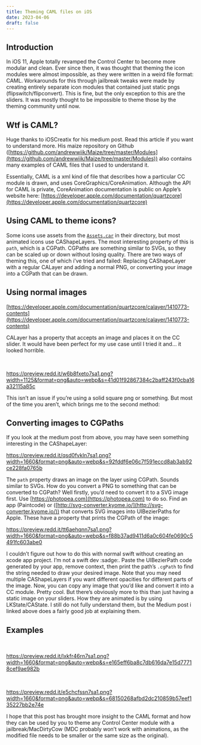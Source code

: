 ```yaml
---
title: Theming CAML files on iOS
date: 2023-04-06
draft: false
---
```


## Introduction

In iOS 11, Apple totally revamped the Control Center to become more modular and clean. Ever since then, it was thought that theming the icon modules were almost impossible, as they were written in a weird file format: CAML. Workarounds for this through jailbreak tweaks were made by creating entirely separate icon modules that contained just static pngs (flipswitch/flipconvert). This is fine, but the only exception to this are the sliders. It was mostly thought to be impossible to theme those by the theming community until now.

## Wtf is CAML?

Huge thanks to iOSCreatix for his medium post. Read this article if you want to understand more. His maize repository on Github ([https://github.com/andrewwiik/Maize/tree/master/Modules](https://github.com/andrewwiik/Maize/tree/master/Modules)) also contains many examples of CAML files that I used to understand it.

Essentially, CAML is a xml kind of file that describes how a particular CC module is drawn, and uses CoreGraphics/CoreAnimation. Although the API for CAML is private, CoreAnimation documentation is public on Apple’s website here: [https://developer.apple.com/documentation/quartzcore](https://developer.apple.com/documentation/quartzcore)

## Using CAML to theme icons?

Some icons use assets from the [`Assets.car`](http://Assets.car) in their directory, but most animated icons use CAShapeLayers. The most interesting property of this is `path`, which is a CGPath. CGPaths are something similar to SVGs, so they can be scaled up or down without losing quality. There are two ways of theming this, one of which i’ve tried and failed: Replacing CAShapeLayer with a regular CALayer and adding a normal PNG, or converting your image into a CGPath that can be drawn.

## Using normal images

[https://developer.apple.com/documentation/quartzcore/calayer/1410773-contents](https://developer.apple.com/documentation/quartzcore/calayer/1410773-contents)

CALayer has a property <contents> that accepts an image and places it on the CC slider. It would have been perfect for my use case until I tried it and… it looked horrible.

&#x200B;

<https://preview.redd.it/w6b8fxeto7sa1.png?width=1125&format=png&auto=webp&s=41d01f92867384c2baff243f0cba16a32115a85c>

This isn’t an issue if you’re using a solid square png or something. But most of the time you aren’t, which brings me to the second method:

## Converting images to CGPaths

If you look at the medium post from above, you may have seen something interesting in the CAShapeLayer:

<https://preview.redd.it/qsd0fvkln7sa1.png?width=1660&format=png&auto=webp&s=92fddf6e06c7f591eccd8ab3ab92ce228fa0765b>

The `path` property draws an image on the layer using CGPath. Sounds similar to SVGs. How do you convert a PNG to something that can be converted to CGPath? Well firstly, you’d need to convert it to a SVG image first. Use [https://photopea.com](https://photopea.com) to do so. Find an app (Paintcode) or ([http://svg-converter.kyome.io/](http://svg-converter.kyome.io/)) that converts SVG images into UIBezierPaths for Apple. These have a property that prints the CGPath of the image:

<https://preview.redd.it/tt6aehqnn7sa1.png?width=1660&format=png&auto=webp&s=f88b37ad9411d6a0c604fe0690c5491fc603abe0>

I couldn’t figure out how to do this with normal swift without creating an xcode app project. I’m not a swift dev :sadge:. Paste the UIBezierPath code generated by your app, remove context, then print the path’s `.cgPath` to find the string needed to draw your desired image. Note that you may need multiple CAShapeLayers if you want different opacities for different parts of the image. Now, you can copy any image that you’d like and convert it into a CC module. Pretty cool. But there’s obviously more to this than just having a static image on your sliders. How they are animated is by using LKState/CAState. I still do not fully understand them, but the Medium post i linked above does a fairly good job at explaining them.

## Examples

&#x200B;

<https://preview.redd.it/lxkfr46rn7sa1.png?width=1660&format=png&auto=webp&s=e165eff6ba8c7db616da7e15d77718cef9ae982b>

&#x200B;

<https://preview.redd.it/e5chcfssn7sa1.png?width=1660&format=png&auto=webp&s=68150268afbd2dc210859b57eef135227bb2e74e>

I hope that this post has brought more insight to the CAML format and how they can be used by you to theme any Control Center module with a jailbreak/MacDirtyCow (MDC probably won’t work with animations, as the modified file needs to be smaller or the same size as the original).
